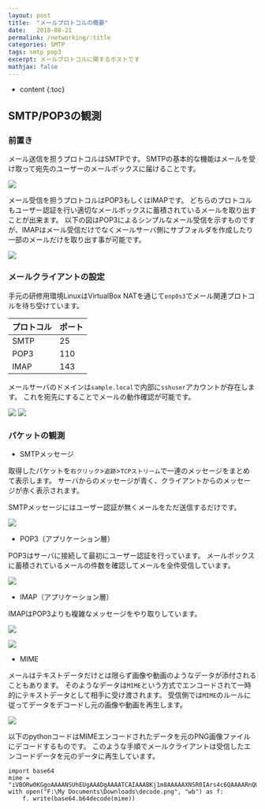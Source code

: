 ```yaml
---
layout: post
title:  "メールプロトコルの概要"
date:   2018-08-21
permalink: /networking/:title
categories: SMTP
tags: smtp pop3
excerpt: メールプロトコルに関するポストです
mathjax: false
---
```


* content
{:toc}

## SMTP/POP3の観測

### 前置き

メール送信を担うプロトコルはSMTPです。
SMTPの基本的な機能はメールを受け取って宛先のユーザーのメールボックスに届けることです。

![]({{site.baseurl}}/images/mail/smtp_graph.png)

メール受信を担うプロトコルはPOP3もしくはIMAPです。
どちらのプロトコルもユーザー認証を行い適切なメールボックスに蓄積されているメールを取り出すことが出来ます。
以下の図はPOP3によるシンプルなメール受信を示すものですが、IMAPはメール受信だけでなくメールサーバ側にサブフォルダを作成したり一部のメールだけを取り出す事が可能です。

![]({{site.baseurl}}/images/mail/pop_graph.png)

### メールクライアントの設定

手元の研修用環境LinuxはVirtualBox NATを通じて`enp0s3`でメール関連プロトコルを待ち受けています。

|プロトコル|ポート|
|:---|:---|
|SMTP|25|
|POP3|110|
|IMAP|143|

メールサーバのドメインは`sample.local`で内部に`sshuser`アカウントが存在します。
これを宛先にすることでメールの動作確認が可能です。

![]({{site.baseurl}}/images/mail/becky.png)
![]({{site.baseurl}}/images/mail/becky_detail.png)


### パケットの観測

- SMTPメッセージ

取得したパケットを`右クリック`>`追跡`>`TCPストリーム`で一連のメッセージをまとめて表示します。
サーバからのメッセージが青く、クライアントからのメッセージが赤く表示されます。

SMTPメッセージにはユーザー認証が無くメールをただ送信するだけです。

![]({{site.baseurl}}/images/mail/smtp.png)

- POP3（アプリケーション層）

POP3はサーバに接続して最初にユーザー認証を行っています。
メールボックスに蓄積されているメールの件数を確認してメールを全件受信しています。

![]({{site.baseurl}}/images/mail/pop3.png)

- IMAP（アプリケーション層）

IMAPはPOP3よりも複雑なメッセージをやり取りしています。

![]({{site.baseurl}}/images/mail/imap_1.png)

![]({{site.baseurl}}/images/mail/imap_2.png)

- MIME

メールはテキストデータだけとは限らず画像や動画のようなデータが添付されることもあります。
そのようなデータは`MIME`という方式でエンコードされて一時的にテキストデータとして相手に受け渡されます。
受信側では`MIME`のルールに従ってデータをデコードし元の画像や動画を再生します。

![]({{site.baseurl}}/images/mail/mime.png)

以下のpythonコードはMIMEエンコードされたデータを元のPNG画像ファイルにデコードするものです。
このような手順でメールクライアントは受信したエンコードデータを元のデータに再生しています。

```
import base64
mime = "iVBORw0KGgoAAAANSUhEUgAAADgAAAATCAIAAABKj1m8AAAAAXNSR0IArs4c6QAAAARnQU1BAACxjwv8YQUAAAAJcEhZcwAADsMAAA7DAcdvqGQAAAAtSURBVEhL7c5BDQAwEASh+je9NcHnkkEBb0cU1YpqRbWiWlGtqFZUK6oVtbYP/o9sPe0vjZgAAAAASUVORK5CYII="
with open("F:\My Documents\Downloads\decode.png", "wb") as f:
    f. write(base64.b64decode(mime))
```
